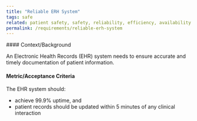 ```yaml
---
title: "Reliable ERH System"
tags: safe
related: patient safety, safety, reliability, efficiency, availability
permalink: /requirements/reliable-erh-system
---
```


<div class="quality-requirement" markdown="1">
#### Context/Background

An Electronic Health Records (EHR) system needs to ensure accurate and timely documentation of patient information.

#### Metric/Acceptance Criteria

The EHR system should:

* achieve 99.9% uptime, and
* patient records should be updated within 5 minutes of any clinical interaction

</div><br>




